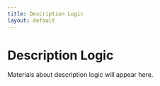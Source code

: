 ```yaml
---
title: Description Logic
layout: default
---
```

# Description Logic

Materials about description logic will appear here.
